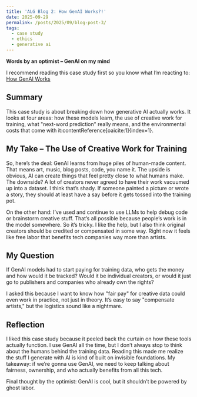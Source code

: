 ```yaml
---
title: 'ALG Blog 2: How GenAI Works?!'
date: 2025-09-29
permalink: /posts/2025/09/blog-post-3/
tags:
  - case study
  - ethics
  - generative ai
---
```


**Words by an optimist – GenAI on my mind**

I recommend reading this case study first so you know what I’m reacting to:  
[How GenAI Works](https://mit-serc.pubpub.org/pub/f3o5mpn6/release/1?readingCollection=3a6c54f1)

Summary
---
This case study is about breaking down how generative AI actually works. It looks at four areas: how these models learn, the use of creative work for training, what "next-word prediction" really means, and the environmental costs that come with it:contentReference[oaicite:1]{index=1}.

## My Take – The Use of Creative Work for Training
So, here’s the deal: GenAI learns from huge piles of human-made content. That means art, music, blog posts, code, you name it. The upside is obvious, AI can create things that feel pretty close to what humans make. The downside? A lot of creators never agreed to have their work vacuumed up into a dataset. I think that’s shady. If someone painted a picture or wrote a story, they should at least have a say before it gets tossed into the training pot.

On the other hand: I’ve used and continue to use LLMs to help debug code or brainstorm creative stuff. That’s all possible because people’s work is in the model somewhere. So it’s tricky. I like the help, but I also think original creators should be credited or compensated in some way. Right now it feels like free labor that benefits tech companies way more than artists.

## My Question
If GenAI models had to start paying for training data, who gets the money and how would it be tracked? Would it be individual creators, or would it just go to publishers and companies who already own the rights?

I asked this because I want to know how "fair pay" for creative data could even work in practice, not just in theory. It’s easy to say "compensate artists," but the logistics sound like a nightmare.

## Reflection
I liked this case study because it peeled back the curtain on how these tools actually function. I use GenAI all the time, but I don’t always stop to think about the humans behind the training data. Reading this made me realize the stuff I generate with AI is kind of built on invisible foundations. My takeaway: if we’re gonna use GenAI, we need to keep talking about fairness, ownership, and who actually benefits from all this tech.

Final thought by the optimist: GenAI is cool, but it shouldn’t be powered by ghost labor.
